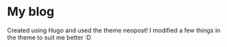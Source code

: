 # My blog

Created using Hugo and used the theme neopost! I modified a few things in the theme to suit me better :D
